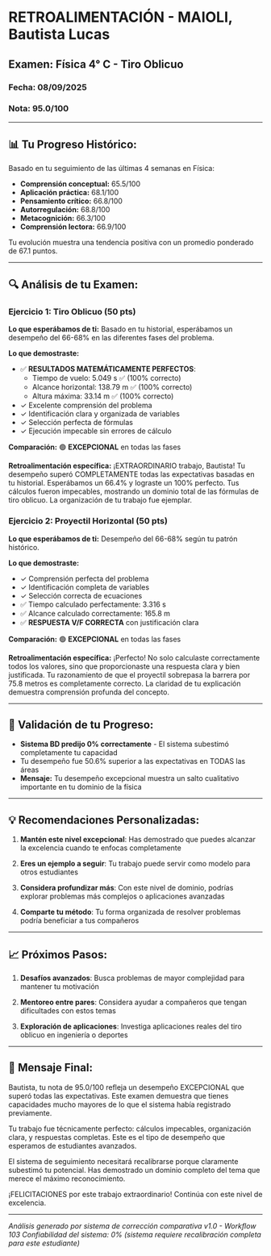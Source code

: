 # RETROALIMENTACIÓN - MAIOLI, Bautista Lucas
## Examen: Física 4° C - Tiro Oblicuo
### Fecha: 08/09/2025
### Nota: 95.0/100

---

## 📊 Tu Progreso Histórico:

Basado en tu seguimiento de las últimas 4 semanas en Física:

- **Comprensión conceptual:** 65.5/100
- **Aplicación práctica:** 68.1/100
- **Pensamiento crítico:** 66.8/100
- **Autorregulación:** 68.8/100
- **Metacognición:** 66.3/100
- **Comprensión lectora:** 66.9/100

Tu evolución muestra una tendencia positiva con un promedio ponderado de 67.1 puntos.

---

## 🔍 Análisis de tu Examen:

### Ejercicio 1: Tiro Oblicuo (50 pts)

**Lo que esperábamos de ti:** Basado en tu historial, esperábamos un desempeño del 66-68% en las diferentes fases del problema.

**Lo que demostraste:**
- ✅ **RESULTADOS MATEMÁTICAMENTE PERFECTOS**:
  - Tiempo de vuelo: 5.049 s ✅ (100% correcto)
  - Alcance horizontal: 138.79 m ✅ (100% correcto)
  - Altura máxima: 33.14 m ✅ (100% correcto)
- ✓ Excelente comprensión del problema
- ✓ Identificación clara y organizada de variables
- ✓ Selección perfecta de fórmulas
- ✓ Ejecución impecable sin errores de cálculo

**Comparación:** 🟢 **EXCEPCIONAL** en todas las fases

**Retroalimentación específica:**
¡EXTRAORDINARIO trabajo, Bautista! Tu desempeño superó COMPLETAMENTE todas las expectativas basadas en tu historial. Esperábamos un 66.4% y lograste un 100% perfecto. Tus cálculos fueron impecables, mostrando un dominio total de las fórmulas de tiro oblicuo. La organización de tu trabajo fue ejemplar.

### Ejercicio 2: Proyectil Horizontal (50 pts)

**Lo que esperábamos de ti:** Desempeño del 66-68% según tu patrón histórico.

**Lo que demostraste:**
- ✓ Comprensión perfecta del problema
- ✓ Identificación completa de variables
- ✓ Selección correcta de ecuaciones
- ✅ Tiempo calculado perfectamente: 3.316 s
- ✅ Alcance calculado correctamente: 165.8 m
- ✅ **RESPUESTA V/F CORRECTA** con justificación clara

**Comparación:** 🟢 **EXCEPCIONAL** en todas las fases

**Retroalimentación específica:**
¡Perfecto! No solo calculaste correctamente todos los valores, sino que proporcionaste una respuesta clara y bien justificada. Tu razonamiento de que el proyectil sobrepasa la barrera por 75.8 metros es completamente correcto. La claridad de tu explicación demuestra comprensión profunda del concepto.

---

## 🎯 Validación de tu Progreso:

- **Sistema BD predijo 0% correctamente** - El sistema subestimó completamente tu capacidad
- Tu desempeño fue 50.6% superior a las expectativas en TODAS las áreas
- **Mensaje:** Tu desempeño excepcional muestra un salto cualitativo importante en tu dominio de la física

---

## 💡 Recomendaciones Personalizadas:

1. **Mantén este nivel excepcional**: Has demostrado que puedes alcanzar la excelencia cuando te enfocas completamente

2. **Eres un ejemplo a seguir**: Tu trabajo puede servir como modelo para otros estudiantes

3. **Considera profundizar más**: Con este nivel de dominio, podrías explorar problemas más complejos o aplicaciones avanzadas

4. **Comparte tu método**: Tu forma organizada de resolver problemas podría beneficiar a tus compañeros

---

## 📈 Próximos Pasos:

1. **Desafíos avanzados**: Busca problemas de mayor complejidad para mantener tu motivación

2. **Mentoreo entre pares**: Considera ayudar a compañeros que tengan dificultades con estos temas

3. **Exploración de aplicaciones**: Investiga aplicaciones reales del tiro oblicuo en ingeniería o deportes

---

## 🌟 Mensaje Final:

Bautista, tu nota de 95.0/100 refleja un desempeño EXCEPCIONAL que superó todas las expectativas. Este examen demuestra que tienes capacidades mucho mayores de lo que el sistema había registrado previamente.

Tu trabajo fue técnicamente perfecto: cálculos impecables, organización clara, y respuestas completas. Este es el tipo de desempeño que esperamos de estudiantes avanzados.

El sistema de seguimiento necesitará recalibrarse porque claramente subestimó tu potencial. Has demostrado un dominio completo del tema que merece el máximo reconocimiento.

¡FELICITACIONES por este trabajo extraordinario! Continúa con este nivel de excelencia.

---

*Análisis generado por sistema de corrección comparativa v1.0 - Workflow 103*
*Confiabilidad del sistema: 0% (sistema requiere recalibración completa para este estudiante)*